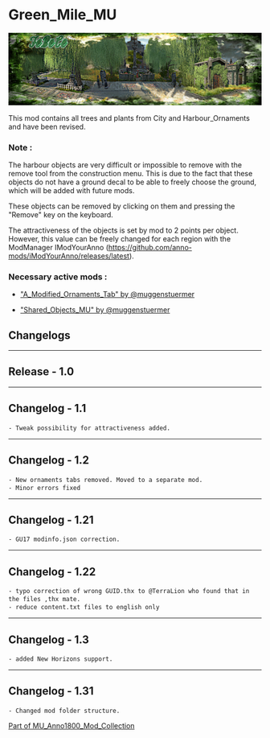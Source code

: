# Green_Mile_MU

![](../doc/febece_banner.jpg)

This mod contains all trees and plants from City and Harbour_Ornaments and have been revised.


### Note :

The harbour objects are very difficult or impossible to remove with the remove tool from the construction menu.
This is due to the fact that these objects do not have a ground decal to be able to freely choose the ground, which will be added with future mods.

These objects can be removed by clicking on them and pressing the "Remove" key on the keyboard.

The attractiveness of the objects is set by mod to 2 points per object.
However, this value can be freely changed for each region with the ModManager IModYourAnno (https://github.com/anno-mods/iModYourAnno/releases/latest).



### Necessary active mods :

- ["A_Modified_Ornaments_Tab" by @muggenstuermer](https://mod.io/g/anno-1800/m/amodifiedornamentstabmu)

- ["Shared_Objects_MU" by @muggenstuermer](https://mod.io/g/anno-1800/m/sharedobjectsmu)



## Changelogs

---------------------------
Release - 1.0
---------------------------

---------------------------
Changelog - 1.1
---------------------------
	- Tweak possibility for attractiveness added.
	
---------------------------
Changelog - 1.2
---------------------------
	- New ornaments tabs removed. Moved to a separate mod.
	- Minor errors fixed
	
---------------------------
Changelog - 1.21
---------------------------
	- GU17 modinfo.json correction.

---------------------------
Changelog - 1.22
---------------------------
	- typo correction of wrong GUID.thx to @TerraLion who found that in the files ,thx mate.
	- reduce content.txt files to english only
	
---------------------------
Changelog - 1.3
---------------------------
	- added New Horizons support.
	
---------------------------
Changelog - 1.31
---------------------------
	- Changed mod folder structure.
	
	
[Part of MU_Anno1800_Mod_Collection](https://github.com/muggenstuermer/MU_Anno1800_Mod_Collection)